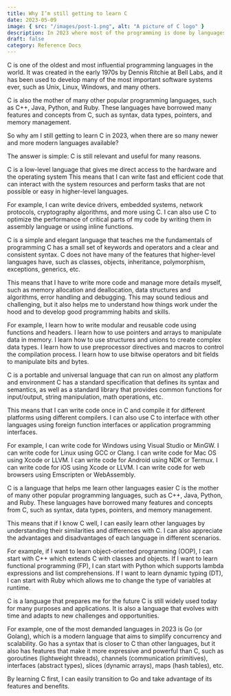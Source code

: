 ```yaml
---
title: Why I’m still getting to learn C
date: 2023-05-09
image: { src: "/images/post-1.png", alt: "A picture of C logo" }
description: In 2023 where most of the programming is done by languages like JavaScript and Python, Why C is still tough in colleges.
draft: false
category: Reference Docs
---
```


C is one of the oldest and most influential programming languages in the world. It was created in the early 1970s by Dennis Ritchie at Bell Labs, and it has been used to develop many of the most important software systems ever, such as Unix, Linux, Windows, and many others.

C is also the mother of many other popular programming languages, such as C++, Java, Python, and Ruby. These languages have borrowed many features and concepts from C, such as syntax, data types, pointers, and memory management.

So why am I still getting to learn C in 2023, when there are so many newer and more modern languages available?

The answer is simple: C is still relevant and useful for many reasons.

C is a low-level language that gives me direct access to the hardware and the operating system
This means that I can write fast and efficient code that can interact with the system resources and perform tasks that are not possible or easy in higher-level languages.

For example, I can write device drivers, embedded systems, network protocols, cryptography algorithms, and more using C. I can also use C to optimize the performance of critical parts of my code by writing them in assembly language or using inline functions.

C is a simple and elegant language that teaches me the fundamentals of programming
C has a small set of keywords and operators and a clear and consistent syntax. C does not have many of the features that higher-level languages have, such as classes, objects, inheritance, polymorphism, exceptions, generics, etc.

This means that I have to write more code and manage more details myself, such as memory allocation and deallocation, data structures and algorithms, error handling and debugging. This may sound tedious and challenging, but it also helps me to understand how things work under the hood and to develop good programming habits and skills.

For example, I learn how to write modular and reusable code using functions and headers. I learn how to use pointers and arrays to manipulate data in memory. I learn how to use structures and unions to create complex data types. I learn how to use preprocessor directives and macros to control the compilation process. I learn how to use bitwise operators and bit fields to manipulate bits and bytes.

C is a portable and universal language that can run on almost any platform and environment
C has a standard specification that defines its syntax and semantics, as well as a standard library that provides common functions for input/output, string manipulation, math operations, etc.

This means that I can write code once in C and compile it for different platforms using different compilers. I can also use C to interface with other languages using foreign function interfaces or application programming interfaces.

For example, I can write code for Windows using Visual Studio or MinGW. I can write code for Linux using GCC or Clang. I can write code for Mac OS using Xcode or LLVM. I can write code for Android using NDK or Termux. I can write code for iOS using Xcode or LLVM. I can write code for web browsers using Emscripten or WebAssembly.

C is a language that helps me learn other languages easier
C is the mother of many other popular programming languages, such as C++, Java, Python, and Ruby. These languages have borrowed many features and concepts from C, such as syntax, data types, pointers, and memory management.

This means that if I know C well, I can easily learn other languages by understanding their similarities and differences with C. I can also appreciate the advantages and disadvantages of each language in different scenarios.

For example, if I want to learn object-oriented programming (OOP), I can start with C++ which extends C with classes and objects. If I want to learn functional programming (FP), I can start with Python which supports lambda expressions and list comprehensions. If I want to learn dynamic typing (DT), I can start with Ruby which allows me to change the type of variables at runtime.

C is a language that prepares me for the future
C is still widely used today for many purposes and applications. It is also a language that evolves with time and adapts to new challenges and opportunities.

For example, one of the most demanded languages in 2023 is Go (or Golang), which is a modern language that aims to simplify concurrency and scalability. Go has a syntax that is closer to C than other languages, but it also has features that make it more expressive and powerful than C, such as goroutines (lightweight threads), channels (communication primitives), interfaces (abstract types), slices (dynamic arrays), maps (hash tables), etc.

By learning C first, I can easily transition to Go and take advantage of its features and benefits.

